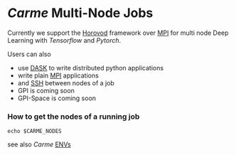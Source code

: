
# *Carme* Multi-Node Jobs

Currently we support the [Horovod](HowTo_Horovod.md) framework over [MPI](HowTo_MPI.md) for multi node Deep Learning with *Tensorflow* and *Pytorch*.

Users can also 
* use [DASK](HowTo_DASK.md) to write distributed python applications
* write plain [MPI](HowTo_MPI.md) applications
* and [SSH](HowTo_SSH.md) between nodes of a job
* GPI is coming soon
* GPI-Space is coming soon

### How to get the nodes of a running job
``echo $CARME_NODES``

see also *Carme* [ENVs](../HowTo_Variables_and_Bashrc.md)
